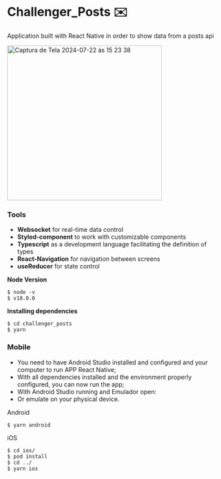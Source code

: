 # Challenger_Posts ✉️ 
Application built with React Native in order to show data from a posts api

<img width="359" alt="Captura de Tela 2024-07-22 às 15 23 38" src="https://github.com/user-attachments/assets/24feb7d2-9054-40a5-a4c5-9c5c835e2d2a">


### Tools
- **Websocket** for real-time data control
- **Styled-component** to work with customizable components
- **Typescript** as a development language facilitating the definition of types
- **React-Navigation** for navigation between screens
- **useReducer** for state control

**Node Version** 
```
$ node -v 
$ v18.0.0 
```

**Installing dependencies**

```
$ cd challenger_posts 
$ yarn 
```

### Mobile
* You need to have Android Studio installed and configured and your computer to run APP React Native;
* With all dependencies installed and the environment properly configured, you can now run the app;
* With Android Studio running and Emulador open:
* Or emulate on your physical device.

Android

```
$ yarn android 
```


iOS

```
$ cd ios/
$ pod install
$ cd ../
$ yarn ios  
```



